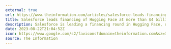 ```yaml
---
external: true
url: https://www.theinformation.com/articles/salesforce-leads-financing-of-ai-startup-at-more-than-4-billion-valuation
title: Salesforce leads financing of Hugging Face at more than $4 billion valuation
description: Salesforce is leading a financing round in Hugging Face, one of the most highly valued startups helping businesses use artificial intelligence, at a valuation north of $4 billion, according to two people with knowledge of the situation.
date: 2023-08-22T21:04:52Z
icon: https://www.google.com/s2/favicons?domain=theinformation.com&sz=32
source: The Information
---
```

